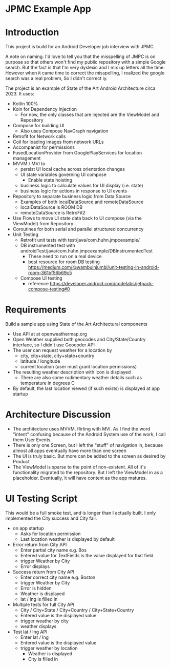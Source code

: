 # JPMC Example App

# Introduction
This project is build for an Android Developer job interview with JPMC. 

A note on naming. I'd love to tell you that the misspelling of JMPC is on purpose so that others won't find my public repository with a simple Google search. But the fact is that I'm very dyslexic and I mix up letters all the time. However when it came time to correct the misspelling, I realized the google search was a real problem, So I didn't correct iy.

The project is an example of State of the Art Android Architecture circa 2023. It uses:
* Kotlin 100%
* Koin for Dependency Injection
    * For now, the only classes that are injected are the ViewModel and Repository
* Compose for building UI
    * Also uses Compose NavGraph navigation
* Retrofit for Network calls
* Coil for loading images from network URLs
* Accompanist for permissions
* FusedLocationProvider from GooglePlayServices for location management
* MVVM / MVI to
    * persist UI local cache across orientation changes
    * UI state variables governing UI compose
      * Enable state hoisting
    * business logic to calculate values for UI display (i.e. state)
    * business logic for actions in response to UI events
* Repository to separate business logic from Data Source
    * Examples of both localDataSource and remoteDataSource
    * localDataSource is ROOM DB
    * remoteDataSource is RetroFit2
* Use Flows to move UI state data back to UI compose (via the ViewModel) from Repository
* Coroutines for both serial and parallel structured concurrency
* Unit Testing
  * Retrofit unit tests with test/java/com.huhn.jmpcexample/
  * DB instrumented test with androidTest/java/com.huhn.jmpcexample/DBInstrumentedTest
    * These need to run on a real device
    * best resource for room DB testing https://medium.com/@wambuinjumbi/unit-testing-in-android-room-361bf56b69c5
  * Compose UI testing
    * reference https://developer.android.com/codelabs/jetpack-compose-testing#0

# Requirements
Build a sample app using State of the Art Architectural components

* Use API at at openweathermap.org
* Open Weather supplied both geocodes and City/State/Country interface, so I didn't use Geocoder API
* The user can request weather for a location by
  * city, city+state, city+state+country 
  * latitude / longitude
  * current location (user must grant location permissions)
* The resulting weather description with icon is displayed
  * There are also some rudimentary weather details such as temperature in degrees C
* By default, the last location viewed (if such exists) is displayed at app startup

# Architecture Discussion
* The architecture uses MVVM, flirting with MVI. As I find the word "intent" confusing because of the Android System use of the work, I call them User Events.
* There is only one Screen, but I left the "stuff" of navigation in, because almost all apps eventually have more than one screen
* The UI is truly basic. But more can be added to the screen as desired by Product
* The ViewModel is sparse to the point of non-existent. All of it's functionality migrated to the repository. But I left the ViewModel in as a placeholder. Eventually, it will have content as the app matures.

# UI Testing Script
This would be a full smoke test, and is longer than I actually built. I only implemented the City success and City fail.
* on app startup
  * Asks for location permission
  * Last location weather is displayed by default
* Error return from City API
  * Enter partial city name e.g. Bos
  * Entered value for TextFields is the value displayed for that field
  * trigger Weather by City
  * Error displays
* Success return from City API
  * Enter correct city name e.g. Boston
  * trigger Weather by City
  * Error is hidden
  * Weather is displayed
  * lat / lng is filled in
* Multiple tests for full City API
  * City / City+State / City+Country / City+State+Country
  * Entered value is the displayed value
  * trigger weather by city
  * weather displays
* Test lat / lng API
  * Enter lat / lng
  * Entered value is the displayed value
  * trigger weather by location
    * Weather is displayed
    * City is filled in


